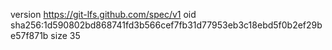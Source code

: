 version https://git-lfs.github.com/spec/v1
oid sha256:1d590802bd868741fd3b566cef7fb31d77953eb3c18ebd5f0b2ef29be57f871b
size 35
